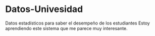 # Datos-Univesidad
Datos estadísticos para saber el desempeño de los estudiantes
Estoy aprendiendo este sistema que me parece muy interesante.
